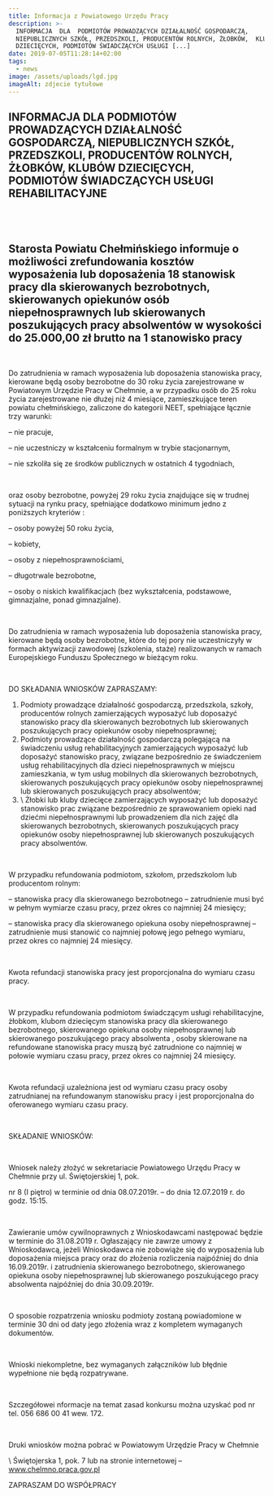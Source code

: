 ```yaml
---
title: Informacja z Powiatowego Urzędu Pracy
description: >-
  INFORMACJA  DLA  PODMIOTÓW PROWADZĄCYCH DZIAŁALNOŚĆ GOSPODARCZĄ,
  NIEPUBLICZNYCH SZKÓŁ, PRZEDSZKOLI, PRODUCENTÓW ROLNYCH, ŻŁOBKÓW,  KLUBÓW
  DZIECIĘCYCH, PODMIOTÓW ŚWIADCZĄCYCH USŁUGI [...]
date: 2019-07-05T11:28:14+02:00
tags:
  - news
image: /assets/uploads/lgd.jpg
imageAlt: zdjecie tytułowe
---
```

## INFORMACJA  DLA  PODMIOTÓW PROWADZĄCYCH DZIAŁALNOŚĆ GOSPODARCZĄ, NIEPUBLICZNYCH SZKÓŁ, PRZEDSZKOLI, PRODUCENTÓW ROLNYCH, ŻŁOBKÓW,  KLUBÓW DZIECIĘCYCH, PODMIOTÓW ŚWIADCZĄCYCH USŁUGI REHABILITACYJNE 

## <br>

## Starosta Powiatu Chełmińskiego informuje o możliwości zrefundowania kosztów wyposażenia lub doposażenia 18 stanowisk pracy  dla skierowanych bezrobotnych, skierowanych opiekunów osób niepełnosprawnych lub skierowanych poszukujących pracy absolwentów w wysokości do 25.000,00 zł brutto na 1 stanowisko pracy

<br>

Do zatrudnienia w ramach wyposażenia lub doposażenia stanowiska pracy, kierowane będą osoby bezrobotne do 30 roku życia zarejestrowane w Powiatowym Urzędzie Pracy w Chełmnie, a w przypadku osób do 25 roku życia zarejestrowane nie dłużej niż 4 miesiące, zamieszkujące teren powiatu chełmińskiego, zaliczone do kategorii NEET, spełniające łącznie trzy warunki:



– nie pracuje,



– nie uczestniczy w kształceniu formalnym w trybie stacjonarnym,



– nie szkoliła się ze środków publicznych w ostatnich 4 tygodniach,

<br>

oraz osoby bezrobotne, powyżej 29 roku życia znajdujące się w trudnej sytuacji na rynku pracy, spełniające dodatkowo minimum jedno z poniższych kryteriów :



– osoby powyżej 50 roku życia,



– kobiety,



– osoby z niepełnosprawnościami,



– długotrwale bezrobotne,



– osoby o niskich kwalifikacjach (bez wykształcenia, podstawowe, gimnazjalne, ponad gimnazjalne).

<br>

Do zatrudnienia w ramach wyposażenia lub doposażenia stanowiska pracy, kierowane będą osoby bezrobotne, które do tej pory nie uczestniczyły w formach aktywizacji zawodowej (szkolenia, staże) realizowanych w ramach Europejskiego Funduszu Społecznego w bieżącym roku.

<br>

DO SKŁADANIA WNIOSKÓW ZAPRASZAMY:

1. Podmioty prowadzące działalność gospodarczą, przedszkola, szkoły, producentów rolnych zamierzających wyposażyć lub doposażyć stanowisko pracy dla skierowanych bezrobotnych lub skierowanych poszukujących pracy opiekunów osoby niepełnosprawnej;
2. Podmioty prowadzące działalność gospodarczą polegającą na świadczeniu usług rehabilitacyjnych zamierzających wyposażyć lub doposażyć stanowisko pracy, związane bezpośrednio ze świadczeniem usług rehabilitacyjnych dla dzieci niepełnosprawnych w miejscu zamieszkania, w tym usług mobilnych dla  skierowanych bezrobotnych, skierowanych poszukujących pracy opiekunów osoby niepełnosprawnej lub skierowanych poszukujących pracy absolwentów;
3. \    Żłobki lub kluby dziecięce zamierzających wyposażyć lub doposażyć stanowisko prac związane bezpośrednio ze sprawowaniem opieki nad dziećmi niepełnosprawnymi lub prowadzeniem dla nich zajęć dla skierowanych  bezrobotnych,   skierowanych poszukujących pracy opiekunów osoby niepełnosprawnej
   lub skierowanych poszukujących pracy absolwentów.

<br>

W przypadku refundowania podmiotom, szkołom, przedszkolom lub producentom rolnym:

– stanowiska pracy dla skierowanego bezrobotnego – zatrudnienie musi być w pełnym wymiarze czasu pracy, przez okres co najmniej 24 miesięcy;



– stanowiska pracy dla skierowanego opiekuna osoby niepełnosprawnej – zatrudnienie musi stanowić co najmniej połowę jego pełnego wymiaru, przez okres co najmniej 24 miesięcy.

<br>

Kwota  refundacji stanowiska pracy jest proporcjonalna do wymiaru czasu pracy.

<br>

 W przypadku refundowania podmiotom świadczącym usługi rehabilitacyjne, żłobkom, klubom dziecięcym stanowiska pracy dla skierowanego bezrobotnego, skierowanego opiekuna osoby niepełnosprawnej lub skierowanego poszukującego pracy absolwenta , osoby skierowane na refundowane stanowiska pracy muszą być zatrudnione co najmniej w połowie wymiaru czasu pracy, przez okres co najmniej 24 miesięcy.

<br>

Kwota refundacji uzależniona jest  od wymiaru czasu pracy osoby zatrudnianej na refundowanym stanowisku pracy  i jest proporcjonalna do oferowanego wymiaru czasu pracy. 

<br>

SKŁADANIE WNIOSKÓW:

<br>

Wniosek należy złożyć w sekretariacie Powiatowego Urzędu Pracy w Chełmnie przy ul. Świętojerskiej 1, pok.

nr 8 (I piętro) w terminie od dnia 08.07.2019r. – do dnia 12.07.2019 r. do godz. 15:15.

<br>

Zawieranie umów cywilnoprawnych z Wnioskodawcami następować będzie w terminie do 31.08.2019 r. Ogłaszający nie zawrze umowy z Wnioskodawcą, jeżeli Wnioskodawca nie zobowiąże się do wyposażenia lub doposażenia miejsca pracy oraz do złożenia rozliczenia najpóźniej do dnia 16.09.2019r. i zatrudnienia skierowanego bezrobotnego, skierowanego opiekuna osoby niepełnosprawnej lub skierowanego poszukującego pracy absolwenta najpóźniej do dnia 30.09.2019r.

<br>

O sposobie rozpatrzenia wniosku podmioty zostaną powiadomione w terminie 30 dni od daty jego złożenia wraz z kompletem wymaganych dokumentów.

<br>

Wnioski niekompletne, bez wymaganych załączników lub błędnie wypełnione nie będą rozpatrywane.

<br>

Szczegółowei nformacje na temat zasad konkursu można uzyskać pod nr tel. 056 686 00 41 wew. 172.

<br>

Druki wniosków można pobrać w Powiatowym Urzędzie Pracy w Chełmnie



\    Świętojerska 1, pok. 7 lub na stronie internetowej – www.chelmno.praca.gov.pl



ZAPRASZAM  DO WSPÓŁPRACY
